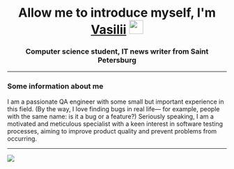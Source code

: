 <h1 align="center">Allow me to introduce myself, I'm <a href="https://github.com/bekarevvQAtest" target="_blank">Vasilii</a> 
<img src="https://github.com/blackcater/blackcater/raw/main/images/Hi.gif" height="32"/></h1>
<h3 align="center">Computer science student, IT news writer from Saint Petersburg</h3>


---

### Some information about me

I am a passionate QA engineer with some small but important experience in this field. (By the way, I love finding bugs in real life— for example, people with the same name: is it a bug or a feature?) Seriously speaking, I am a motivated and meticulous specialist with a keen interest in software testing processes, aiming to improve product quality and prevent problems from occurring.

---


![](https://komarev.com/ghpvc/?username=bekarevvQAtest)